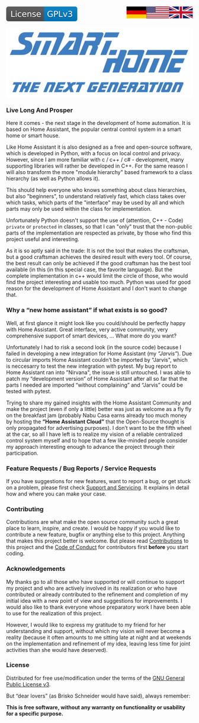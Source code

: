 <a href="ReadMe.en.md"><img src="images/en.svg" valign="top" align="right"/></a>
<a href="ReadMe.md"><img src="images/de.svg" valign="top" align="right"/></a>
<!--[![Version][version-badge]][version-url]-->
[![License][license-badge]][license-url]
<!--
[![Bugs][bugs-badge]][bugs-url]
-->

[![Logo][logo]][project-url]

### Live Long And Prosper

Here it comes - the next stage in the development of home automation. It is 
based on Home Assistant, the popular central control system in a smart home
or smart house. 

Like Home Assistant it is also designed as a free and open-source 
software, which is developed in Python, with a focus on local control 
and privacy. However, since I am more familiar with c / 
c++ / c# - development, many supporting libraries will rather be 
developed in C++. For the same reason I will also transform the more 
"module hierarchy" based framework to a class hierarchy (as well as Python allows it).

This should help everyone who knows something about class hierarchies, but also 
"beginners", to understand relatively fast, which class takes over which tasks, 
which parts of the "interface" may be used by all and which parts may only be used 
within the class for implementation. 

Unfortunately Python doesn't support the use of 
(attention, C++ - Code) ``private`` or ``protected`` in classes,
so that I can "only" trust that the non-public parts of the implementation are 
respected as private, by those who find this project useful and interesting.

As it is so aptly said in the trade: It is not the tool that makes the 
craftsman, but a good craftsman achieves the desired result with every tool.
Of course, the best result can only be achieved if the good craftsman has 
the best tool available (in this (in this special case, the favorite language). 
But the complete implementation in c++ would limit the circle of those, who would
find the project interesting and usable too much.
Python was used for good reason for the development of Home Assistant
and I don't want to change that.

### Why a “new home assistant” if what exists is so good?

Well, at first glance it might look like you could/should be perfectly
happy with Home Assistant. Great interface, very active community, 
very comprehensive support of smart devices, ... What more do you want?

Unfortunately I had to risk a second look (in the source code) because I
failed in developing a new integration for Home Assistant (my *”Jarvis”*).
Due to circular imports Home Assistant couldn't be imported by “Jarvis", 
which is neccesarry to test the new integration with pytest.
My bug report to Home Assistant ran into "Nirvana", the issue is still 
untouched. 
I was able to patch my “development version” of Home Assistant after all
so far that the parts I needed are imported “without complaining”
and “Jarvis” could be tested with pytest.

Trying to share my gained insights with the Home Assistant Community
and make the project (even if only a little) better was just as welcome 
as a fly fly on the breakfast jam (probably Nabu Casa earns already too much 
money by hosting the **”Home Assistant Cloud”** that the Open-Source thought 
is only propagated for advertising purposes). 
I don’t want to be the fifth wheel at the car, so all I have left is to 
realize my vision of a reliable centralized control system myself and 
to hope that a few like-minded people consider my approach interesting 
enough to advance the project through their participation.

### Feature Requests / Bug Reports / Service Requests

If you have suggestions for new features, want to report a bug, or get stuck 
on a problem, please first check [Support and Servicing][support-url]. It 
explains in detail how and where you can make your case.

### Contributing

Contributions are what make the open source community such a great place to 
learn, inspire, and create. I would be happy if you would like to contribute 
a new feature, bugfix or anything else to this project. Anything that makes 
this project better is welcome. But please read [Contributions][contribute-url] 
to this project and the [Code of Conduct][coc-url] for contributors first 
**before** you start coding.

### Acknowledgements

My thanks go to all those who have supported or will continue to support my 
project and who are actively involved in its realization or who have 
contributed or already contributed to the refinement and completion of my 
initial idea with a new point of view and suggestions for improvements. I would 
also like to thank everyone whose preparatory work I have been able to use for 
the realization of this project. 

However, I would like to express my gratitude to my friend for her understanding 
and support, without which my vision will never become a reality (because it 
often amounts to me sitting late at night and at weekends on the implementation 
and refinement of my idea, leaving less time for joint activities than she would 
have deserved).

### License

Distributed for free use/modification under the terms of
the [GNU General Public License v3][license-url].

But “dear lovers” (as Brisko Schneider would have said), always remember:

**This is free software, without any warranty on functionality or 
usability for a specific purpose.**

<!-- MARKDOWN LINKS & IMAGES -->
<!-- https://www.markdownguide.org/basic-syntax/#reference-style-links -->

[logo]: images/logo.svg
[project-url]: https://github.com/nixe64/The-Next-Generation/

[license-badge]: images/license.en.svg
[license-url]: ../COPYRIGHT.en.md

[version-badge]: images/version.svg
[version-url]: https://github.com/nixe64/Home-Assistant-Blueprint/releases

[issues-url]: https://github.com/nixe64/Home-Assistant-Blueprint/issues
[bugs-badge]: https://img.shields.io/github/issues/nixe64/Home-Assistant-Blueprint/bug.svg?label=Fehlerberichte&color=informational
[bugs-url]: https://github.com/nixe64/Home-Assistant-Blueprint/issues?utf8=✓&q=is%3Aissue+is%3Aopen+label%3Abug

[contribute-url]: contributing/Contribute.en.md
[coc-url]: contributing/CodeOfConduct.en.md

[template-btn]: images/template-btn.svg

[support-url]: Support.en.md
[development-url]: Development.en.md

